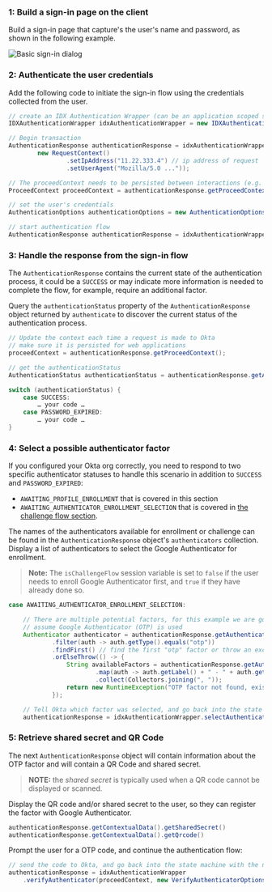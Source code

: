 ### 1: Build a sign-in page on the client

Build a sign-in page that capture's the user's name and password, as shown in the following example.

![Basic sign-in dialog](/img/authenticators/java-authenticators-signinform.png)

### 2: Authenticate the user credentials

Add the following code to initiate the sign-in flow using the credentials collected from the user.

```java
// create an IDX Authentication Wrapper (can be an application scoped singleton)
IDXAuthenticationWrapper idxAuthenticationWrapper = new IDXAuthenticationWrapper();

// Begin transaction
AuthenticationResponse authenticationResponse = idxAuthenticationWrapper.begin(
        new RequestContext()
                .setIpAddress("11.22.333.4") // ip address of request
                .setUserAgent("Mozilla/5.0 ..."));

// The proceedContext needs to be persisted between interactions (e.g. stored in a HttpSession for web apps)
ProceedContext proceedContext = authenticationResponse.getProceedContext();

// set the user's credentials
AuthenticationOptions authenticationOptions = new AuthenticationOptions(username, password);

// start authentication flow
AuthenticationResponse authenticationResponse = idxAuthenticationWrapper.authenticate(authenticationOptions, proceedContext);
```

### 3: Handle the response from the sign-in flow

The `AuthenticationResponse` contains the current state of the authentication process, it could be a `SUCCESS` or may indicate more information is needed to complete the flow, for example, require an additional factor.

Query the `authenticationStatus` property of the `AuthenticationResponse` object returned by `authenticate` to discover the current status of the authentication process.

```java
// Update the context each time a request is made to Okta
// make sure it is persisted for web applications
proceedContext = authenticationResponse.getProceedContext();

// get the authenticationStatus
AuthenticationStatus authenticationStatus = authenticationResponse.getAuthenticationStatus();

switch (authenticationStatus) {
    case SUCCESS:
        … your code …
    case PASSWORD_EXPIRED:
        … your code …
}
```

### 4: Select a possible authenticator factor

If you configured your Okta org correctly, you need to respond to two specific authenticator statuses to handle this scenario in addition to `SUCCESS` and `PASSWORD_EXPIRED`:

* `AWAITING_PROFILE_ENROLLMENT` that is covered in this section
* `AWAITING_AUTHENTICATOR_ENROLLMENT_SELECTION` that is covered in [the challenge flow section](#integrate-sdk-for-authenticator-challenge).

The names of the authenticators available for enrollment or challenge can be found in the `AuthenticationResponse` object's `authenticators` collection. Display a list of authenticators to select the Google Authenticator for enrollment.

> **Note:** The `isChallengeFlow` session variable is set to `false` if the user needs to enroll Google Authenticator first, and `true` if they have already done so.

```java
case AWAITING_AUTHENTICATOR_ENROLLMENT_SELECTION:

    // There are multiple potential factors, for this example we are going to
    // assume Google Authenticator (OTP) is used
    Authenticator authenticator = authenticationResponse.getAuthenticators().stream()
            .filter(auth -> auth.getType().equals("otp"))
            .findFirst() // find the first "otp" factor or throw an exception
            .orElseThrow(() -> {
                String availableFactors = authenticationResponse.getAuthenticators().stream()
                        .map(auth -> auth.getLabel() + " - " + auth.getType())
                        .collect(Collectors.joining(", "));
                return new RuntimeException("OTP factor not found, existing options: " + availableFactors);
            });

    // Tell Okta which factor was selected, and go back into the state machine with the new response
    authenticationResponse = idxAuthenticationWrapper.selectAuthenticator(proceedContext, authenticator);
```

### 5: Retrieve shared secret and QR Code

The next `AuthenticationResponse` object will contain information about the OTP factor and will contain a QR Code and shared secret.

> **NOTE:** the _shared secret_ is typically used when a QR code cannot be displayed or scanned.

Display the QR code and/or shared secret to the user, so they can register the factor with Google Authenticator.

```java
authenticationResponse.getContextualData().getSharedSecret()
authenticationResponse.getContextualData().getQrcode()
```

Prompt the user for a OTP code, and continue the authentication flow:

```java
// send the code to Okta, and go back into the state machine with the new response
authenticationResponse = idxAuthenticationWrapper
    .verifyAuthenticator(proceedContext, new VerifyAuthenticatorOptions(code));
```

